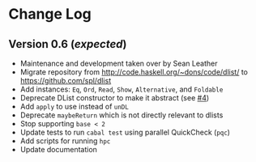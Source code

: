 
Change Log
==========

Version 0.6 (*expected*)
-------------------------

* Maintenance and development taken over by Sean Leather
* Migrate repository from http://code.haskell.org/~dons/code/dlist/ to
  https://github.com/spl/dlist
* Add instances: `Eq`, `Ord`, `Read`, `Show`, `Alternative`, and `Foldable`
* Deprecate DList constructor to make it abstract (see [#4](https://github.com/spl/dlist/issues/4))
* Add `apply` to use instead of `unDL`
* Deprecate `maybeReturn` which is not directly relevant to dlists
* Stop supporting `base < 2`
* Update tests to run `cabal test` using parallel QuickCheck (`pqc`)
* Add scripts for running `hpc`
* Update documentation

